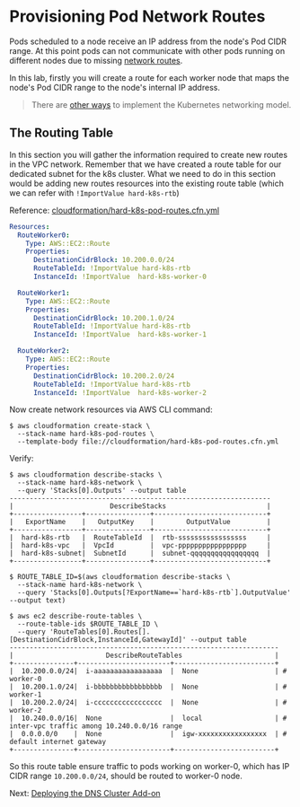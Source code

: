 # Provisioning Pod Network Routes

Pods scheduled to a node receive an IP address from the node's Pod CIDR range. At this point pods can not communicate with other pods running on different nodes due to missing [network routes](https://docs.aws.amazon.com/vpc/latest/userguide/VPC_Route_Tables.html).

In this lab, firstly you will create a route for each worker node that maps the node's Pod CIDR range to the node's internal IP address.

> There are [other ways](https://kubernetes.io/docs/concepts/cluster-administration/networking/#how-to-achieve-this) to implement the Kubernetes networking model.


## The Routing Table

In this section you will gather the information required to create new routes in the VPC network. Remember that we have created a route table for our dedicated subnet for the k8s cluster. What we need to do in this section would be adding new routes resources into the existing route table (which we can refer with `!ImportValue hard-k8s-rtb`)

Reference: [cloudformation/hard-k8s-pod-routes.cfn.yml](../cloudformation/hard-k8s-pod-routes.cfn.yml)
```yaml
Resources:
  RouteWorker0:
    Type: AWS::EC2::Route
    Properties:
      DestinationCidrBlock: 10.200.0.0/24
      RouteTableId: !ImportValue hard-k8s-rtb
      InstanceId: !ImportValue  hard-k8s-worker-0

  RouteWorker1:
    Type: AWS::EC2::Route
    Properties:
      DestinationCidrBlock: 10.200.1.0/24
      RouteTableId: !ImportValue hard-k8s-rtb
      InstanceId: !ImportValue  hard-k8s-worker-1

  RouteWorker2:
    Type: AWS::EC2::Route
    Properties:
      DestinationCidrBlock: 10.200.2.0/24
      RouteTableId: !ImportValue hard-k8s-rtb
      InstanceId: !ImportValue  hard-k8s-worker-2
```

Now create network resources via AWS CLI command:

```
$ aws cloudformation create-stack \
  --stack-name hard-k8s-pod-routes \
  --template-body file://cloudformation/hard-k8s-pod-routes.cfn.yml
```

Verify:

```
$ aws cloudformation describe-stacks \
  --stack-name hard-k8s-network \
  --query 'Stacks[0].Outputs' --output table
-----------------------------------------------------------------
|                        DescribeStacks                         |
+-----------------+----------------+----------------------------+
|   ExportName    |   OutputKey    |        OutputValue         |
+-----------------+----------------+----------------------------+
|  hard-k8s-rtb   |  RouteTableId  |  rtb-sssssssssssssssss     |
|  hard-k8s-vpc   |  VpcId         |  vpc-ppppppppppppppppp     |
|  hard-k8s-subnet|  SubnetId      |  subnet-qqqqqqqqqqqqqqqqq  |
+-----------------+----------------+----------------------------+

$ ROUTE_TABLE_ID=$(aws cloudformation describe-stacks \
  --stack-name hard-k8s-network \
  --query 'Stacks[0].Outputs[?ExportName==`hard-k8s-rtb`].OutputValue' --output text)

$ aws ec2 describe-route-tables \
  --route-table-ids $ROUTE_TABLE_ID \
  --query 'RouteTables[0].Routes[].[DestinationCidrBlock,InstanceId,GatewayId]' --output table
-------------------------------------------------------------------
|                       DescribeRouteTables                       |
+---------------+-----------------------+-------------------------+
|  10.200.0.0/24|  i-aaaaaaaaaaaaaaaaa  |  None                   | # worker-0
|  10.200.1.0/24|  i-bbbbbbbbbbbbbbbbb  |  None                   | # worker-1
|  10.200.2.0/24|  i-ccccccccccccccccc  |  None                   | # worker-2
|  10.240.0.0/16|  None                 |  local                  | # inter-vpc traffic among 10.240.0.0/16 range
|  0.0.0.0/0    |  None                 |  igw-xxxxxxxxxxxxxxxxx  | # default internet gateway
+---------------+-----------------------+-------------------------+
```

So this route table ensure traffic to pods working on worker-0, which has IP CIDR range `10.200.0.0/24`, should be routed to worker-0 node.

Next: [Deploying the DNS Cluster Add-on](12-dns-addon.md)